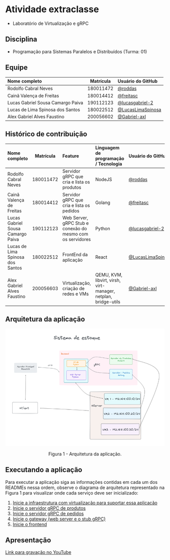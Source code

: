 # Atividade extraclasse
- Laboratório de Virtualização e gRPC 

## Disciplina
- Programação para Sistemas Paralelos e Distribuídos (Turma: 01)

## Equipe

| Nome completo                     | Matrícula | Usuário do GitHub                                    |
| :-------------------------------- | :-------: | :--------------------------------------------------- |
| Rodolfo Cabral Neves              | 180011472 | [@roddas](https://github.com/roddas)                 |
| Cainã Valença de Freitas          | 180014412 | [@freitasc](https://github.com/freitasc)             |
| Lucas Gabriel Sousa Camargo Paiva | 190112123 | [@lucasgabriel-2](https://github.com/lucasgabriel-2) |
| Lucas de Lima Spinosa dos Santos  | 180022512 | [@LucasLimaSpinosa](https://github.com/LucasLimaSpinosa) |
| Alex Gabriel Alves Faustino       | 200056602 | [@Gabriel-axl](https://github.com/Gabriel-axl)       | 

## Histórico de contribuição

| Nome completo                     | Matrícula | Feature                                                    | Linguagem de programação / Tecnologia                          | Usuário do GitHub                                        |
| :-------------------------------- | :-------: | :--------------------------------------------------------- | :------------------------------------------------------------- | :------------------------------------------------------- |
| Rodolfo Cabral Neves              | 180011472 | Servidor gRPC que cria e lista os produtos                 | NodeJS                                                         | [@roddas](https://github.com/roddas)                     |
| Cainã Valença de Freitas          | 180014412 | Servidor gRPC que cria e lista os pedidos                  | Golang                                                         | [@freitasc](https://github.com/freitasc)                 |
| Lucas Gabriel Sousa Camargo Paiva | 190112123 | Web Server, gRPC Stub e conexão do mesmo com os servidores | Python                                                         | [@lucasgabriel-2](https://github.com/lucasgabriel-2)     |
| Lucas de Lima Spinosa dos Santos  | 180022512 | FrontEnd da aplicação                                      | React                                                          | [@LucasLimaSpinosa](https://github.com/LucasLimaSpinosa) |
| Alex Gabriel Alves Faustino       | 200056603 | Virtualização, criação de redes e VMs                      | QEMU, KVM, libvirt, virsh, virt-manager, netplan, bridge-utils | [@Gabriel-axl](https://github.com/Gabriel-axl)           |

## Arquitetura da aplicação

![Figura 1 - Arquitetura da aplicação.](./assets/arquitetura.png)

<center> Figura 1 - Arquitetura da aplicação.</center>

## Executando a aplicação

Para executar a aplicação siga as informações contidas em cada um dos READMEs nessa ordem, observe o diagrama de arquitetura representado na Figura 1 para visualizar onde cada serviço deve ser inicializado:

1) [Inicie a infraestrutura com virtualização para suportar essa aplicação](./vms/readme.md)
2) [Inicie o servidor gRPC de produtos](./server_product_manager/readme.md)
3) [Inicie o servidor gRPC de pedidos](./server_order_manager/readme.md)
4) [Inicie o gateway (web server e o stub gRPC)](./gateway/readme.md)
5) [Inicie o frontend](./frontend/readme.md)

## Apresentação

[Link para gravação no YouTube](https://youtu.be/E1mQyen6FoQ)